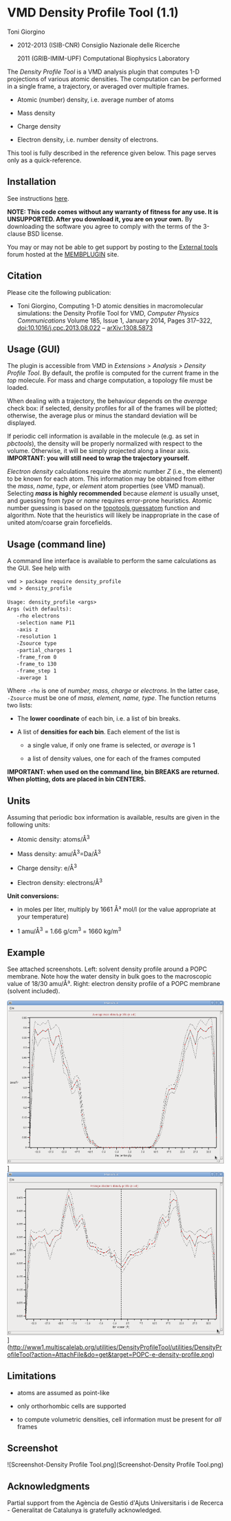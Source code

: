 VMD Density Profile Tool (1.1)
==============================

Toni Giorgino

-   2012-2013 (ISIB-CNR) Consiglio Nazionale delle Ricerche

    2011 (GRIB-IMIM-UPF) Computational Biophysics Laboratory

The *Density Profile Tool* is a VMD analysis plugin that computes 1-D projections of various atomic densities. The computation can be performed in a single frame, a trajectory, or averaged over multiple frames.

-   Atomic (number) density, i.e. average number of atoms

-   Mass density

-   Charge density

-   Electron density, i.e. number density of electrons.

This tool is fully described in the reference given below. This page serves only as a quick-reference.





Installation
----------------------------------------

See instructions [here](https://gist.github.com/tonigi/a9cfaf7642a7fbc13293).


**NOTE: This code comes without any warranty of fitness for any use. It is UNSUPPORTED. After you download it, you are on your own.** By downloading the software you agree to comply with the terms of the
3-clause BSD license.
 

You may or may not be able to get support by posting to the [External tools](https://sourceforge.net/p/membplugin/discussion/external_tools/) forum hosted at the [MEMBPLUGIN](http://membplugin.sourceforge.net) site.



Citation
--------

Please cite the following publication:

-   Toni Giorgino, Computing 1-D atomic densities in macromolecular simulations: the Density Profile Tool for VMD, *Computer Physics Communications* Volume 185, Issue 1, January 2014, Pages 317–322, [doi:10.1016/j.cpc.2013.08.022](http://dx.doi.org/10.1016/j.cpc.2013.08.022) – [arXiv:1308.5873](http://arxiv.org/abs/1308.5873)

Usage (GUI)
-----------

The plugin is accessible from VMD in *Extensions \> Analysis \> Density Profile Tool*. By default, the profile is computed for the current frame in the *top* molecule. For mass and charge computation, a topology file must be loaded.

When dealing with a trajectory, the behaviour depends on the *average* check box: if selected, density profiles for all of the frames will be plotted; otherwise, the average plus or minus the standard deviation will be displayed.

If periodic cell information is available in the molecule (e.g. as set in *pbctools*), the density will be properly normalized with respect to the volume. Otherwise, it will be simply projected along a linear axis. **IMPORTANT: you will still need to wrap the trajectory yourself.**

*Electron density* calculations require the atomic number *Z* (i.e., the element) to be known for each atom. This information may be obtained from either the *mass*, *name*, *type*, or *element* atom properties (see VMD manual). Selecting ***mass* is highly recommended** because *element* is usually unset, and guessing from *type* or *name* requires error-prone heuristics. Atomic number guessing is based on the [topotools guessatom](http://www.ks.uiuc.edu/Research/vmd/plugins/topotools/#TOC-guessatom-property-from-) function and algorithm. Note that the heuristics will likely be inappropriate in the case of united atom/coarse grain forcefields.

Usage (command line)
--------------------

A command line interface is available to perform the same calculations as the GUI. See help with

    vmd > package require density_profile
    vmd > density_profile

    Usage: density_profile <args>
    Args (with defaults):
       -rho electrons
       -selection name P11
       -axis z
       -resolution 1
       -Zsource type
       -partial_charges 1
       -frame_from 0
       -frame_to 130
       -frame_step 1
       -average 1

Where `-rho` is one of *number, mass, charge* or *electrons*. In the latter case, `-Zsource` must be one of *mass, element, name, type*. The function returns two lists:

-   The **lower coordinate** of each bin, i.e. a list of bin breaks.

-   A list of **densities for each bin**. Each element of the list is

    -   a single value, if only one frame is selected, or *average* is 1

    -   a list of density values, one for each of the frames computed

**IMPORTANT: when used on the command line, bin BREAKS are returned. When plotting, dots are placed in bin CENTERS.**

Units
-----

Assuming that periodic box information is available, results are given in the following units:

-   Atomic density: atoms/Å<sup>3</sup>

-   Mass density: amu/Å<sup>3</sup>=Da/Å<sup>3</sup>

-   Charge density: e/Å<sup>3</sup>

-   Electron density: electrons/Å<sup>3</sup>

**Unit conversions:**

-   in moles per liter, multiply by 1661 Å³ mol/l (or the value appropriate at your temperature)

-   1 amu/Å<sup>3</sup> = 1.66 g/cm<sup>3</sup> = 1660 kg/m<sup>3</sup>

Example
-------

See attached screenshots. Left: solvent density profile around a POPC membrane. Note how the water density in bulk goes to the macroscopic value of 18/30 amu/Å³. Right: electron density profile of a POPC membrane (solvent included).

![attachment:POPC-waters-mass-density-profile.png](POPC-waters-mass-density-profile.png)]  ![attachment:POPC-e-density-profile.png](POPC-e-density-profile.png)](http://www1.multiscalelab.org/utilities/DensityProfileTool/utilities/DensityProfileTool?action=AttachFile&do=get&target=POPC-e-density-profile.png)



Limitations
-----------

-   atoms are assumed as point-like

-   only orthorhombic cells are supported

-   to compute volumetric densities, cell information must be present for *all* frames



Screenshot
----------

![Screenshot-Density Profile Tool.png](Screenshot-Density Profile Tool.png)

Acknowledgments
---------------

Partial support from the Agència de Gestió d'Ajuts Universitaris i de Recerca - Generalitat de Catalunya is gratefully acknowledged.

